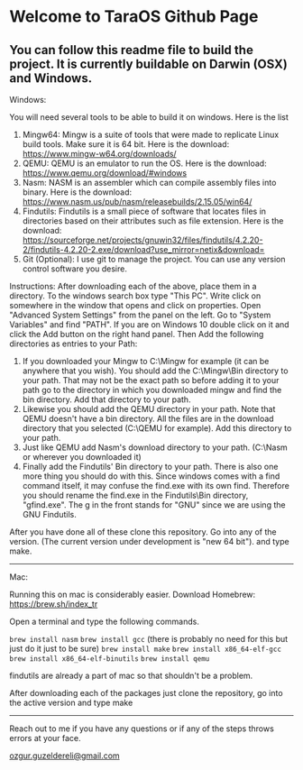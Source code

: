 # Welcome to TaraOS Github Page
You can follow this readme file to build the project.
It is currently buildable on Darwin (OSX) and Windows.
---
Windows:

You will need several tools to be able to build it on windows.
Here is the list
  1. Mingw64: Mingw is a suite of tools that were made to replicate Linux build tools. Make sure it is 64 bit. Here is the download: https://www.mingw-w64.org/downloads/
  2. QEMU: QEMU is an emulator to run the OS. Here is the download: https://www.qemu.org/download/#windows
  3. Nasm: NASM is an assembler which can compile assembly files into binary. Here is the download: https://www.nasm.us/pub/nasm/releasebuilds/2.15.05/win64/
  4. Findutils: Findutils is a small piece of software that locates files in directories based on their attributes such as file extension. Here is the download: https://sourceforge.net/projects/gnuwin32/files/findutils/4.2.20-2/findutils-4.2.20-2.exe/download?use_mirror=netix&download=
  5. Git (Optional): I use git to manage the project. You can use any version control software you desire.

Instructions:
  After downloading each of the above, place them in a directory. To the windows search box type "This PC". Write click on somewhere in the window that opens and click on properties. Open "Advanced System Settings" from the panel on the left. Go to "System Variables" and find "PATH". If you are on Windows 10 double click on it and click the Add button on the right hand panel. Then Add the following directories as entries to your Path:
  1. If you downloaded your Mingw to C:\Mingw for example (it can be anywhere that you wish). You should add the C:\Mingw\Bin directory to your path. That may not be the exact path so before adding it to your path go to the directory in which you downloaded mingw and find the bin directory. Add that directory to your path.
  2. Likewise you should add the QEMU directory in your path. Note that QEMU doesn't have a bin directory. All the files are in the download directory that you selected (C:\QEMU for example). Add this directory to your path.
  3. Just like QEMU add Nasm's download directory to your path. (C:\Nasm or wherever you downloaded it)
  4. Finally add the Findutils' Bin directory to your path. There is also one more thing you should do with this. Since windows comes with a find command itself, it may confuse the find.exe with its own find. Therefore you should rename the find.exe in the Findutils\Bin directory, "gfind.exe". The g in the front stands for "GNU" since we are using the GNU Findutils.
  
  After you have done all of these clone this repository. Go into any of the version. (The current version under development is "new 64 bit"). and type make.
  
  ---
  Mac:
  
  Running this on mac is considerably easier. Download Homebrew: https://brew.sh/index_tr
  
  Open a terminal and type the following commands.
  
 ```brew install nasm```
 ```brew install gcc``` (there is probably no need for this but just do it just to be sure)
 ```brew install make```
 ```brew install x86_64-elf-gcc```
 ```brew install x86_64-elf-binutils```
 ```brew install qemu```
 
 findutils are already a part of mac so that shouldn't be a problem.
 
 After downloading each of the packages just clone the repository, go into the active version and type make
  
  ---
  
  Reach out to me if you have any questions or if any of the steps throws errors at your face.
  
  ozgur.guzeldereli@gmail.com




